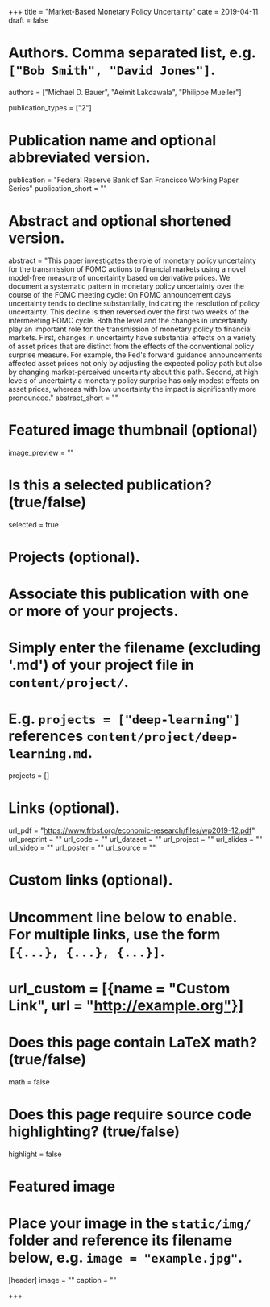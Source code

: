 +++
title = "Market-Based Monetary Policy Uncertainty"
date = 2019-04-11
draft = false

# Authors. Comma separated list, e.g. `["Bob Smith", "David Jones"]`.
authors = ["Michael D. Bauer", "Aeimit Lakdawala", "Philippe Mueller"]

publication_types = ["2"]

# Publication name and optional abbreviated version.
publication = "Federal Reserve Bank of San Francisco Working Paper Series"
publication_short = ""

# Abstract and optional shortened version.
abstract = "This paper investigates the role of monetary policy uncertainty for the transmission of FOMC actions to financial markets using a novel model-free measure of uncertainty based on derivative prices. We document a systematic pattern in monetary policy uncertainty over the course of the FOMC meeting cycle: On FOMC announcement days uncertainty tends to decline substantially, indicating the resolution of policy uncertainty. This decline is then reversed over the first two weeks of the intermeeting FOMC cycle. Both the level and the changes in uncertainty play an important role for the transmission of monetary policy to financial markets. First, changes in uncertainty have substantial effects on a variety of asset prices that are distinct from the effects of the conventional policy surprise measure. For example, the Fed's forward guidance announcements affected asset prices not only by adjusting the expected policy path but also by changing market-perceived uncertainty about this path. Second, at high levels of uncertainty a monetary policy surprise has only modest effects on asset prices, whereas with low uncertainty the impact is significantly more pronounced."
abstract_short = ""

# Featured image thumbnail (optional)
image_preview = ""

# Is this a selected publication? (true/false)
selected = true

# Projects (optional).
#   Associate this publication with one or more of your projects.
#   Simply enter the filename (excluding '.md') of your project file in `content/project/`.
#   E.g. `projects = ["deep-learning"]` references `content/project/deep-learning.md`.
projects = []

# Links (optional).
url_pdf = "https://www.frbsf.org/economic-research/files/wp2019-12.pdf"
url_preprint = ""
url_code = ""
url_dataset = ""
url_project = ""
url_slides = ""
url_video = ""
url_poster = ""
url_source = ""

# Custom links (optional).
#   Uncomment line below to enable. For multiple links, use the form `[{...}, {...}, {...}]`.
# url_custom = [{name = "Custom Link", url = "http://example.org"}]

# Does this page contain LaTeX math? (true/false)
math = false

# Does this page require source code highlighting? (true/false)
highlight = false

# Featured image
# Place your image in the `static/img/` folder and reference its filename below, e.g. `image = "example.jpg"`.
[header]
image = ""
caption = ""

+++

